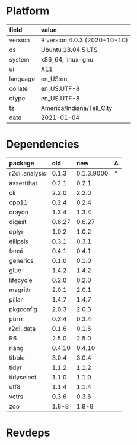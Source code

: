 # Platform

|field    |value                        |
|:--------|:----------------------------|
|version  |R version 4.0.3 (2020-10-10) |
|os       |Ubuntu 18.04.5 LTS           |
|system   |x86_64, linux-gnu            |
|ui       |X11                          |
|language |en_US:en                     |
|collate  |en_US.UTF-8                  |
|ctype    |en_US.UTF-8                  |
|tz       |America/Indiana/Tell_City    |
|date     |2021-01-04                   |

# Dependencies

|package        |old    |new        |Δ  |
|:--------------|:------|:----------|:--|
|r2dii.analysis |0.1.3  |0.1.3.9000 |*  |
|assertthat     |0.2.1  |0.2.1      |   |
|cli            |2.2.0  |2.2.0      |   |
|cpp11          |0.2.4  |0.2.4      |   |
|crayon         |1.3.4  |1.3.4      |   |
|digest         |0.6.27 |0.6.27     |   |
|dplyr          |1.0.2  |1.0.2      |   |
|ellipsis       |0.3.1  |0.3.1      |   |
|fansi          |0.4.1  |0.4.1      |   |
|generics       |0.1.0  |0.1.0      |   |
|glue           |1.4.2  |1.4.2      |   |
|lifecycle      |0.2.0  |0.2.0      |   |
|magrittr       |2.0.1  |2.0.1      |   |
|pillar         |1.4.7  |1.4.7      |   |
|pkgconfig      |2.0.3  |2.0.3      |   |
|purrr          |0.3.4  |0.3.4      |   |
|r2dii.data     |0.1.6  |0.1.6      |   |
|R6             |2.5.0  |2.5.0      |   |
|rlang          |0.4.10 |0.4.10     |   |
|tibble         |3.0.4  |3.0.4      |   |
|tidyr          |1.1.2  |1.1.2      |   |
|tidyselect     |1.1.0  |1.1.0      |   |
|utf8           |1.1.4  |1.1.4      |   |
|vctrs          |0.3.6  |0.3.6      |   |
|zoo            |1.8-8  |1.8-8      |   |

# Revdeps

